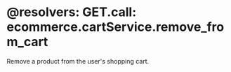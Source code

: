 @resolvers:
    GET.call: ecommerce.cartService.remove_from_cart
===
Remove a product from the user's shopping cart.
        